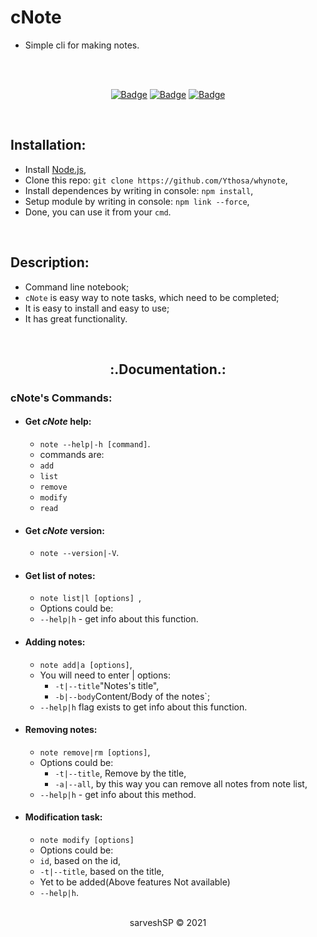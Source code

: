 # cNote

- Simple cli for making notes.
  <br>

<div align="center">

  <br>
  
  <br>

[![Badge](https://img.shields.io/badge/Uses-Node.js-green.svg?style=flat-square)](Node.js)
[![Badge](https://img.shields.io/badge/Open-Source-important.svg?style=flat-square)](OpenSource)
[![Badge](https://img.shields.io/badge/Made_with-Love-ff69b4.svg?style=flat-square)](MadeWithLove)

  <br>

</div>

## Installation:

- Install [Node.js](https://nodejs.org/en/),
- Clone this repo: `git clone https://github.com/Ythosa/whynote`,
- Install dependences by writing in console: `npm install`,
- Setup module by writing in console: `npm link --force`,
- Done, you can use it from your `cmd`.

<br>

## Description:

- Command line notebook;
- `cNote` is easy way to note tasks, which need to be completed;
- It is easy to install and easy to use;
- It has great functionality.

<br>

<h2 align="center"> :.Documentation.: </h2>

### cNote's Commands:

- #### Get _cNote_ help:
  - `note --help|-h [command]`.
  - commands are:
  - `add`
  - `list`
  - `remove`
  - `modify`
  - `read`
- #### Get _cNote_ version:
  - `note --version|-V`.
- #### Get list of notes:
  - `note list|l [options] `,
  - Options could be:
  - `--help|h` - get info about this function.
- #### Adding notes:
  - `note add|a [options]`,
  - You will need to enter | options:
    - `-t|--title`"Notes's title",
    - `-b|--body`Content/Body of the notes`;
  - `--help|h` flag exists to get info about this function.
- #### Removing notes:
  - `note remove|rm [options]`,
  - Options could be:
    - `-t|--title`, Remove by the title,
    - `-a|--all`, by this way you can remove all notes from note list,
  - `--help|h` - get info about this method.
- #### Modification task:

  - `note modify [options]`
  - Options could be:
  - `id`, based on the id,
  - `-t|--title`, based on the title,
  - Yet to be added(Above features Not available)
  - `--help|h`.

<br>

<div align="center">
  sarveshSP © 2021
</div>
